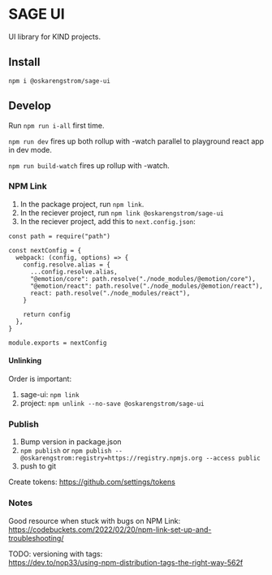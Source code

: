 # SAGE UI

UI library for KIND projects.

## Install

`npm i @oskarengstrom/sage-ui`

## Develop

Run `npm run i-all` first time.

`npm run dev` fires up both rollup with -watch parallel to playground react app in dev mode.

`npm run build-watch` fires up rollup with -watch.

### NPM Link

1. In the package project, run `npm link`.
2. In the reciever project, run `npm link @oskarengstrom/sage-ui`
3. In the reciever project, add this to `next.config.json`:

```
const path = require("path")

const nextConfig = {
  webpack: (config, options) => {
    config.resolve.alias = {
      ...config.resolve.alias,
      "@emotion/core": path.resolve("./node_modules/@emotion/core"),
      "@emotion/react": path.resolve("./node_modules/@emotion/react"),
      react: path.resolve("./node_modules/react"),
    }

    return config
  },
}

module.exports = nextConfig
```

#### Unlinking

Order is important:

1. sage-ui: `npm link`
2. project: `npm unlink --no-save @oskarengstrom/sage-ui`

### Publish

1. Bump version in package.json
2. `npm publish` or `npm publish --@oskarengstrom:registry=https://registry.npmjs.org --access public`
3. push to git

Create tokens:
https://github.com/settings/tokens

### Notes

Good resource when stuck with bugs on NPM Link:  
https://codebuckets.com/2022/02/20/npm-link-set-up-and-troubleshooting/

TODO: versioning with tags:  
https://dev.to/nop33/using-npm-distribution-tags-the-right-way-562f
